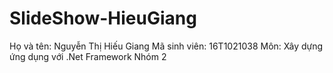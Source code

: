 # SlideShow-HieuGiang
Họ và tên: Nguyễn Thị Hiếu Giang
Mã sinh viên: 16T1021038
Môn: Xây dựng ứng dụng với .Net Framework
Nhóm 2
